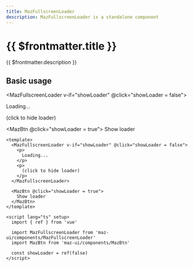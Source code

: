 ```yaml
---
title: MazFullscreenLoader
description: MazFullscreenLoader is a standalone component
---
```


<!-- markdownlint-disable MD033 -->

# {{ $frontmatter.title }}

{{ $frontmatter.description }}

<!--@include: ./../.vitepress/mixins/getting-started.md-->

## Basic usage

<MazFullscreenLoader v-if="showLoader" @click="showLoader = false">
  <p>
    Loading...
  </p>
  <p>
    (click to hide loader)
  </p>
</MazFullscreenLoader>

<MazBtn @click="showLoader = true">
  Show loader
</MazBtn>

```vue
<template>
  <MazFullscreenLoader v-if="showLoader" @click="showLoader = false">
    <p>
      Loading...
    </p>
    <p>
      (click to hide loader)
    </p>
  </MazFullscreenLoader>

  <MazBtn @click="showLoader = true">
    Show loader
  </MazBtn>
</template>

<script lang="ts" setup>
  import { ref } from 'vue'

  import MazFullscreenLoader from 'maz-ui/components/MazFullscreenLoader'
  import MazBtn from 'maz-ui/components/MazBtn'

  const showLoader = ref(false)
</script>
```

<script lang="ts" setup>
  import { ref } from 'vue'

  const showLoader = ref(false)
</script>

<!--@include: ./../.vitepress/generated-docs/maz-fullscreen-loader.doc.md-->
